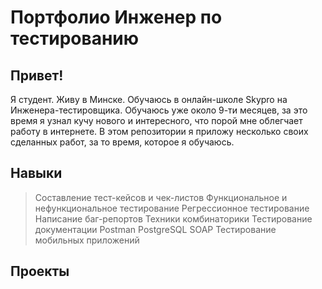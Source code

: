 # Портфолио Инженер по тестированию
## Привет!
Я студент. Живу в Минске. Обучаюсь в онлайн-школе Skypro на Инженера-тестировщика. 
Обучаюсь уже около 9-ти месяцев, за это время я узнал кучу нового и интересного, что порой мне облегчает работу в интернете.
В этом репозитории я приложу несколько своих сделанных работ, за то время, которое я обучаюсь.
## Навыки
> Составление тест-кейсов и чек-листов 
> Функциональное и нефункциональное тестирование
> Регрессионное тестирование
> Написание баг-репортов
> Техники комбинаторики
> Тестирование документации
> Postman 
> PostgreSQL
> SOAP
> Тестирование мобильных приложений 
## Проекты
